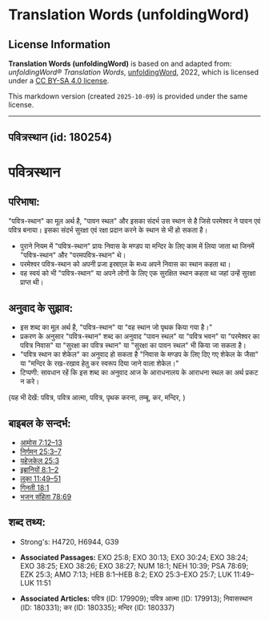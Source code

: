 # Translation Words (unfoldingWord)

## License Information

**Translation Words (unfoldingWord)** is based on and adapted from: _unfoldingWord® Translation Words_, [unfoldingWord](https://unfoldingword.org/utw), 2022, which is licensed under a [CC BY-SA 4.0 license](https://creativecommons.org/licenses/by-sa/4.0/legalcode.en).

This markdown version (created `2025-10-09`) is provided under the same license.



--------------------------------

## पवित्रस्थान (id: 180254)

पवित्रस्थान
===========

परिभाषा:
--------

"पवित्र\-स्थान" का मूल अर्थ है, "पावन स्थल" और इसका संदर्भ उस स्थान से है जिसे परमेश्वर ने पावन एवं पवित्र बनाया। इसका संदर्भ सुरक्षा एवं रक्षा प्रदान करने के स्थान से भी हो सकता है।

* पुराने नियम में "पवित्र\-स्थान" प्रायः निवास के मण्डप या मन्दिर के लिए काम में लिया जाता था जिनमें "पवित्र\-स्थान" और "परमपवित्र\-स्थान" थे।
* परमेश्वर पवित्र\-स्थान को अपनी प्रजा इस्राएल के मध्य अपने निवास का स्थान कहता था।
* वह स्वयं को भी "पवित्र\-स्थान" या अपने लोगों के लिए एक सुरक्षित स्थान कहता था जहां उन्हें सुरक्षा प्राप्त थी।

अनुवाद के सुझाव:
----------------

* इस शब्द का मूल अर्थ है, "पवित्र\-स्थान" या "वह स्थान जो पृथक किया गया है।"
* प्रकरण के अनुसार "पवित्र\-स्थान" शब्द का अनुवाद "पावन स्थल" या "पवित्र भवन" या "परमेश्वर का पवित्र निवास" या "सुरक्षा का पवित्र स्थान" या "सुरक्षा का पावन स्थल" भी किया जा सकता है।
* "पवित्र स्थान का शेकेल" का अनुवाद हो सकता है "निवास के मण्डप के लिए दिए गए शेकेल के जैसा" या "मन्दिर के रख\-रखाव हेतु कर स्वरूप दिया जाने वाला शेकेल।"
* टिप्पणी: सावधान रहें कि इस शब्द का अनुवाद आज के आराधनालय के आराधना स्थल का अर्थ प्रकट न करे।

(यह भी देखें: पवित्र, पवित्र आत्मा, पवित्र, पृथक करना, तम्बू, कर, मन्दिर, )

बाइबल के सन्दर्भ:
-----------------

* [आमोस 7:12–13](https://ref.ly/Amos7:12-Amos7:13)
* [निर्गमन 25:3–7](https://ref.ly/Exod25:3-Exod25:7)
* [यहेजकेल 25:3](https://ref.ly/Ezek25:3)
* [इब्रानियों 8:1–2](https://ref.ly/Heb8:1-Heb8:2)
* [लूका 11:49–51](https://ref.ly/Luke11:49-Luke11:51)
* [गिनती 18:1](https://ref.ly/Num18:1)
* [भजन संहिता 78:69](rc://*/tn/help/psa/078/069)

शब्द तथ्य:
----------

* Strong's: H4720, H6944, G39

* **Associated Passages:** EXO 25:8; EXO 30:13; EXO 30:24; EXO 38:24; EXO 38:25; EXO 38:26; EXO 38:27; NUM 18:1; NEH 10:39; PSA 78:69; EZK 25:3; AMO 7:13; HEB 8:1–HEB 8:2; EXO 25:3–EXO 25:7; LUK 11:49–LUK 11:51
* **Associated Articles:** पवित्र (ID: 179909); पवित्र आत्मा (ID: 179913); निवासस्थान (ID: 180331); कर (ID: 180335); मन्दिर (ID: 180337)

